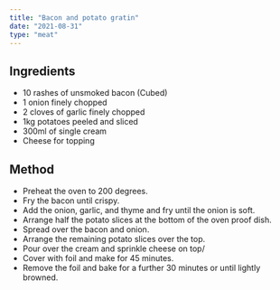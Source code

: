 ```yaml
---
title: "Bacon and potato gratin"
date: "2021-08-31"
type: "meat"
---
```


## Ingredients

- 10 rashes of unsmoked bacon (Cubed)
- 1 onion finely chopped
- 2 cloves of garlic finely chopped
- 1kg potatoes peeled and sliced
- 300ml of single cream
- Cheese for topping

## Method

- Preheat the oven to 200 degrees.
- Fry the bacon until crispy.
- Add the onion, garlic, and thyme and fry until the onion is soft.
- Arrange half the potato slices at the bottom of the oven proof dish.
- Spread over the bacon and onion.
- Arrange the remaining potato slices over the top.
- Pour over the cream and sprinkle cheese on top/
- Cover with foil and make for 45 minutes.
- Remove the foil and bake for a further 30 minutes or until lightly browned.

